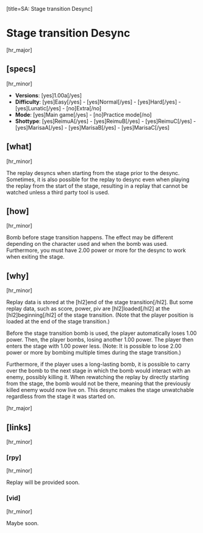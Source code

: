 [title=SA: Stage transition Desync]
# Stage transition Desync

[hr_major] 
## [specs]
[hr_minor]  

* **Versions**: [yes]1.00a[/yes] 
* **Difficulty**: [yes]Easy[/yes] - [yes]Normal[/yes] - [yes]Hard[/yes] - [yes]Lunatic[/yes] - [no]Extra[/no]
* **Mode**: [yes]Main game[/yes] - [no]Practice mode[/no]
* **Shottype**: [yes]ReimuA[/yes] - [yes]ReimuB[/yes] - [yes]ReimuC[/yes] - [yes]MarisaA[/yes] - [yes]MarisaB[/yes] - [yes]MarisaC[/yes]

## [what]
[hr_minor]

The replay desyncs when starting from the stage prior to the desync. Sometimes, it is also possible for the replay to desync even when playing the replay from the start of the stage, resulting in a replay that cannot be watched unless a third party tool is used.

## [how]
[hr_minor]

Bomb before stage transition happens. The effect may be different depending on the character used and when the bomb was used.
Furthermore, you must have 2.00 power or more for the desync to work when exiting the stage.

## [why]
[hr_minor]

Replay data is stored at the [hl2]end of the stage transition[/hl2].
But some replay data, such as score, power, piv are [hl2]loaded[/hl2] at the [hl2]beginning[/hl2] of the stage transition. (Note that the player position is loaded at the end of the stage transition.)

Before the stage transition bomb is used, the player automatically loses 1.00 power. Then, the player bombs, losing another 1.00 power. The player then enters the stage with 1.00 power less. (Note: It is possible to lose 2.00 power or more by bombing multiple times during the stage transition.)

Furthermore, if the player uses a long-lasting bomb, it is possible to carry over the bomb to the next stage in which the bomb would interact with an enemy, possibly killing it. When rewatching the replay by directly starting from the stage, the bomb would not be there, meaning that the previously killed enemy would now live on. This desync makes the stage unwatchable regardless from the stage it was started on. 


[hr_major]
## [links]
[hr_minor]
### [rpy]
[hr_minor]

Replay will be provided soon.

### [vid]
[hr_minor]

Maybe soon.

